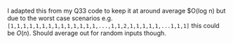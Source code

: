 I adapted this from my Q33 code to keep it at around average $O(log n) but due to the worst case scenarios 
e.g. `[1,1,1,1,1,1,1,1,1,1,1,1,1,1,...,1,1,2,1,1,1,1,1,...1,1,1]` this could be 
$O(n)$. Should average out for random inputs though.
